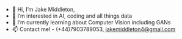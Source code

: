 - 👋 Hi, I’m Jake Middleton,
- 👀 I’m interested in AI, coding and all things data
- 🌱 I’m currently learning about Computer Vision including GANs
- 📫 Contact me! - (+44)7903789053, jakemiddleton4@gmail.com

<!---
JakeMMiddleton/JakeMMiddleton is a ✨ special ✨ repository because its `README.md` (this file) appears on your GitHub profile.
You can click the Preview link to take a look at your changes.
--->
